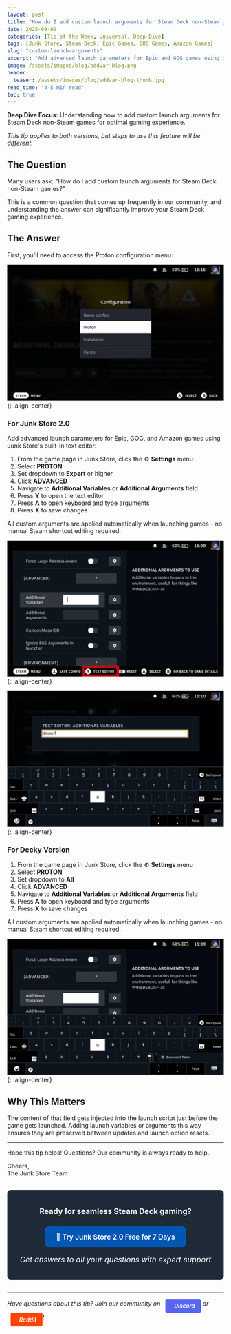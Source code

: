 ```yaml
---
layout: post
title: "How do I add custom launch arguments for Steam Deck non-Steam games"
date: 2025-09-09
categories: [Tip of the Week, Universal, Deep Dive]
tags: [Junk Store, Steam Deck, Epic Games, GOG Games, Amazon Games]
slug: "custom-launch-arguments"
excerpt: "Add advanced launch parameters for Epic and GOG games using Junk Store's built-in text editor. Navigate to the Advanced settings and use the Additional Variables or Arguments field."
image: /assets/images/blog/addvar-blog.png
header:
  teaser: /assets/images/blog/addvar-blog-thumb.jpg
read_time: "4-5 min read"
toc: true
---
```


**Deep Dive Focus:** Understanding how to add custom launch arguments for Steam Deck non-Steam games for optimal gaming experience.

*This tip applies to both versions, but steps to use this feature will be different.*

## The Question

Many users ask: "How do I add custom launch arguments for Steam Deck non-Steam games?"

This is a common question that comes up frequently in our community, and understanding the answer can significantly improve your Steam Deck gaming experience.

## The Answer

First, you'll need to access the Proton configuration menu:

![Proton Configuration Menu](/assets/images/blog/protonmenu.jpg){: .align-center}

### For Junk Store 2.0

Add advanced launch parameters for Epic, GOG, and Amazon games using Junk Store's built-in text editor:

1. From the game page in Junk Store, click the ⚙️ **Settings** menu
2. Select **PROTON** 
3. Set dropdown to **Expert** or higher
4. Click **ADVANCED**
5. Navigate to **Additional Variables** or **Additional Arguments** field
6. Press **Y** to open the text editor
7. Press **A** to open keyboard and type arguments
8. Press **X** to save changes

All custom arguments are applied automatically when launching games - no manual Steam shortcut editing required.

![Advanced Settings Menu for Junk Store 2.0](/assets/images/blog/2.0-menu.jpg){: .align-center}

![Junk Store 2.0 Additional Variables Interface](/assets/images/blog/2.0-addvar.jpg){: .align-center}

### For Decky Version

1. From the game page in Junk Store, click the ⚙️ **Settings** menu
2. Select **PROTON**
3. Set dropdown to **All**
4. Click **ADVANCED**
5. Navigate to **Additional Variables** or **Additional Arguments** field
6. Press **A** to open keyboard and type arguments
7. Press **X** to save changes

All custom arguments are applied automatically when launching games - no manual Steam shortcut editing required.

![Decky Plugin Additional Variables Interface](/assets/images/blog/decky-advar.jpg){: .align-center}

## Why This Matters

The content of that field gets injected into the launch script just before the game gets launched. Adding launch variables or arguments this way ensures they are preserved between updates and launch option resets.

---

Hope this tip helps! Questions? Our community is always ready to help.

Cheers,  
The Junk Store Team

<div class="inline-blog-cta">
  <p><strong>Ready for seamless Steam Deck gaming?</strong></p>
  <a href="/buy_now/" class="inline-blog-cta-button">
    🚀 Try Junk Store 2.0 Free for 7 Days
  </a>
  <p class="inline-cta-subtext">Get answers to all your questions with expert support</p>
</div>

---

*Have questions about this tip? Join our community on <a href="https://discord.gg/6mRUhR6Teh" target="_blank" rel="noopener" class="community-btn discord-btn"><i class="fab fa-discord" style="margin-right: 6px;"></i>Discord</a> or <a href="https://www.reddit.com/r/JunkStore" target="_blank" rel="noopener" class="community-btn reddit-btn"><i class="fab fa-reddit" style="margin-right: 6px;"></i>Reddit</a>!*

<style>
.community-btn {
  display: inline-flex;
  align-items: center;
  padding: 6px 12px;
  border-radius: 4px;
  text-decoration: none;
  font-weight: 600;
  font-size: 13px;
  transition: all 0.2s ease;
  border: 2px solid transparent;
  margin-left: 8px;
  color: white !important;
}

.discord-btn {
  background: #5865f2;
}

.reddit-btn {
  background: #ff4500;
}

.community-btn:hover {
  transform: translateY(-1px);
  box-shadow: 0 4px 12px rgba(0, 0, 0, 0.3);
  text-decoration: none;
  color: white !important;
  opacity: 0.9;
}

.inline-blog-cta {
  text-align: center;
  background: #1e2a38;
  border-radius: 8px;
  padding: 20px;
  margin: 30px 0;
  border: 1px solid #3a4a5c;
}

.inline-blog-cta p {
  margin-bottom: 15px;
  color: #fff;
  font-size: 1.1rem;
}

.inline-blog-cta-button {
  display: inline-block;
  background: #0056b3;
  color: #fff !important;
  padding: 12px 24px;
  border-radius: 8px;
  text-decoration: none;
  font-weight: 600;
  font-size: 1rem;
  transition: all 0.3s ease;
  margin: 10px 0;
  border: 2px solid #0056b3;
}

.inline-blog-cta-button:hover,
.inline-blog-cta-button:visited,
.inline-blog-cta-button:visited:hover {
  background: #004494;
  border-color: #004494;
  color: #fff !important;
  transform: translateY(-2px);
  box-shadow: 0 4px 15px rgba(0, 86, 179, 0.4);
  text-decoration: none;
}

.inline-cta-subtext {
  margin-top: 8px;
  color: #cceeff;
  font-size: 0.9rem;
  font-style: italic;
}
</style>